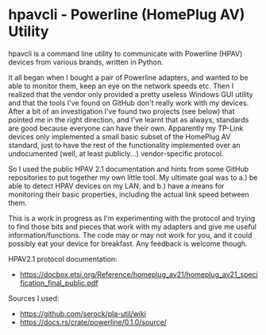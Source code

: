 # hpavcli - Powerline (HomePlug AV) Utility

hpavcli is a command line utility to communicate with Powerline (HPAV) devices from various brands, written in Python.

It all began when I bought a pair of Powerline adapters, and wanted to be able to monitor them, keep an eye on the
network speeds etc. Then I realized that the vendor only provided a pretty useless Windows GUI utility and that the
tools I've found on GitHub don't really work with my devices. After a bit of an investigation I've found two projects
(see below) that pointed me in the right direction, and I've learnt that as always, standards are good because everyone
can have their own. Apparently my TP-Link devices only implemented a small basic subset of the HomePlug AV standard,
just to have the rest of the functionality implemented over an undocumented (well, at least publicly...) vendor-specific
protocol.

So I used the public HPAV 2.1 documentation and hints from some GitHub repositories to put together my own little tool.
My ultimate goal was to a.) be able to detect HPAV devices on my LAN, and b.) have a means for monitoring their basic
properties, including the actual link speed between them.

This is a work in progress as I'm experimenting with the protocol and trying to find those bits and pieces that work with
my adapters and give me useful information/functions. The code may or may not work for you, and it could possibly eat
your device for breakfast. Any feedback is welcome though.

HPAV2.1 protocol documentation:
* https://docbox.etsi.org/Reference/homeplug_av21/homeplug_av21_specification_final_public.pdf

Sources I used:
* https://github.com/serock/pla-util/wiki
* https://docs.rs/crate/powerline/0.1.0/source/
